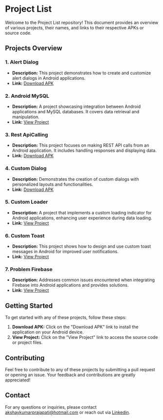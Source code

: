 # Project List

Welcome to the Project List repository! This document provides an overview of various projects, their names, and links to their respective APKs or source code.

## Projects Overview

### 1. Alert Dialog
- **Description:** This project demonstrates how to create and customize alert dialogs in Android applications.
- **Link:** [Download APK](./AlertDialog/AlertDialog/app/build/outputs/apk/debug/app-debug.apk)

### 2. Android MySQL
- **Description:** A project showcasing integration between Android applications and MySQL databases. It covers data retrieval and manipulation.
- **Link:** [View Project](./AndroidMySql/AndroidMySql)

### 3. Rest ApiCalling
- **Description:** This project focuses on making REST API calls from an Android application. It includes handling responses and displaying data.
- **Link:** [Download APK](./RestApiCalling/RestApiCalling/app/build/outputs/apk)

### 4. Custom Dialog
- **Description:** Demonstrates the creation of custom dialogs with personalized layouts and functionalities.
- **Link:** [Download APK](./CustomDialog/app/build/outputs/apk/debug/app-debug.apk)

### 5. Custom Loader
- **Description:** A project that implements a custom loading indicator for Android applications, enhancing user experience during data loading.
- **Link:** [View Project](./CustomLoader/app)

### 6. Custom Toast
- **Description:** This project shows how to design and use custom toast messages in Android for improved user notifications.
- **Link:** [View Project](./CustomToast/app)

### 7. Problem Firebase
- **Description:** Addresses common issues encountered when integrating Firebase into Android applications and provides solutions.
- **Link:** [View Project](./ProblemFirebase/app/)

## Getting Started

To get started with any of these projects, follow these steps:
1. **Download APK:** Click on the "Download APK" link to install the application on your Android device.
2. **View Project:** Click on the "View Project" link to access the source code or project files.

## Contributing

Feel free to contribute to any of these projects by submitting a pull request or opening an issue. Your feedback and contributions are greatly appreciated!

## Contact

For any questions or inquiries, please contact [akshaykumarprajapati@hotmail.com](akshaykumarprajapati@hotmail.com) or reach out via [Linkedin](https://www.linkedin.com/in/akshay-mobile-application-developer/).

